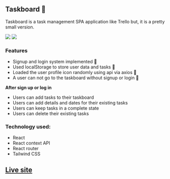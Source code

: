 ## Taskboard 📝

Taskboard is a task management SPA application like Trello but, it is a pretty small version.

![](https://i.imgur.com/YTfsyGX.png)
![](https://i.imgur.com/3YS4lO9.png)

### Features

- Signup and login system implemented 🔐
- Used localStorage to store user data and tasks 🏪
- Loaded the user profile icon randomly using api via axios 🚀
- A user can not go to the taskboard without signup or login 🚫

**After sign up or log in**

- Users can add tasks to their taskboard
- Users can add details and dates for their existing tasks
- Users can keep tasks in a complete state
- Users can delete their existing tasks

### Technology used:

- React
- React context API
- React router
- Tailwind CSS

## [Live site]()
